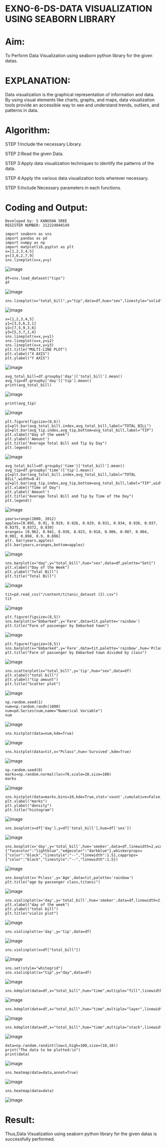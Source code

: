 # EXNO-6-DS-DATA VISUALIZATION USING SEABORN LIBRARY

# Aim:
  To Perform Data Visualization using seaborn python library for the given datas.

# EXPLANATION:
Data visualization is the graphical representation of information and data. By using visual elements like charts, graphs, and maps, data visualization tools provide an accessible way to see and understand trends, outliers, and patterns in data.

# Algorithm:
STEP 1:Include the necessary Library.

STEP 2:Read the given Data.

STEP 3:Apply data visualization techniques to identify the patterns of the data.

STEP 4:Apply the various data visualization tools wherever necessary.

STEP 5:Include Necessary parameters in each functions.

# Coding and Output:
```
Developed by: S KANUSHA SREE
REGISTER NUMBER: 212224040149
```
```
import seaborn as sns
import pandas as pd
import numpy as np
import matplotlib.pyplot as plt
x=[1,2,3,4,5]
y=[3,6,2,7,9]
sns.lineplot(x=x,y=y)
```
![image](https://github.com/user-attachments/assets/9a7bc2bb-dd36-40e9-b2d7-5e920390e92b)
```
df=sns.load_dataset("tips")
df
```
![image](https://github.com/user-attachments/assets/d434530d-be7d-4456-9bc6-76cf2d7fcb4b)
```
sns.lineplot(x="total_bill",y="tip",data=df,hue="sex",linestyle="solid",legend="auto")
```
![image](https://github.com/user-attachments/assets/991be273-3d31-44ff-8262-362f3a443658)
```
x=[1,2,3,4,5]
y1=[3,5,6,3,1]
y2=[7,5,9,3,6]
y3=[5,3,7,1,4]
sns.lineplot(x=x,y=y1)
sns.lineplot(x=x,y=y2)
sns.lineplot(x=x,y=y3)
plt.title("MULTI-LINE PLOT")
plt.xlabel("X AXIS")
plt.ylabel("Y AXIS")
```
![image](https://github.com/user-attachments/assets/cd4a23f1-5b30-4624-acfd-a13a3ae498df)
```
avg_total_bill=df.groupby('day')['total_bill'].mean()
avg_tip=df.groupby('day')['tip'].mean()
print(avg_total_bill)
```
![image](https://github.com/user-attachments/assets/5aedcbdb-e5ac-44f1-ad10-a6573b2d0907)
```
print(avg_tip)
```
![image](https://github.com/user-attachments/assets/0c9761f3-5f51-4143-b298-812720893cac)
```
plt.figure(figsize=(8,6))
p1=plt.bar(avg_total_bill.index,avg_total_bill,label="TOTAL BILL")
p2=plt.bar(avg_tip.index,avg_tip,bottom=avg_total_bill,label="TIP")
plt.xlabel("Day of the week")
plt.ylabel('Amount')
plt.title("Average Total Bill and Tip by Day")
plt.legend()
```
![image](https://github.com/user-attachments/assets/93e668f1-7777-4549-b281-a6afbff7476f)
```
avg_total_bill=df.groupby('time')['total_bill'].mean()
avg_tip=df.groupby('time')['tip'].mean()
p1=plt.bar(avg_total_bill.index,avg_total_bill,label="TOTAL BILL",width=0.4)
p2=plt.bar(avg_tip.index,avg_tip,bottom=avg_total_bill,label="TIP",width=0.4)
plt.xlabel("Time of Day")
plt.ylabel('Amount')
plt.title("Average Total Bill and Tip by Time of the Day")
plt.legend()
```
![image](https://github.com/user-attachments/assets/b471d3a8-2a29-43c7-b52c-578caf193744)
```
years=range(2000, 2012)
apples=[0.895, 0.91, 0.919, 0.926, 0.929, 0.931, 0.934, 0.936, 0.937, 0.9375, 0.9372, 0.939]
oranges= [8.962, 0.941, 8.938, 8.923, 0.918, 0.906, 0.907, 0.904, 0.901, 0.898, 0.9, 0.896]
plt. bar(years,apples)
plt.bar(years,oranges,bottom=apples)
```
![image](https://github.com/user-attachments/assets/0444ad41-73e8-4cf9-b246-d15d735a82b8)
```
sns.barplot(x="day",y="total_bill",hue="sex",data=df,palette="Set1")
plt.xlabel("Day of the Week")
plt.ylabel("Total Bill")
plt.title("Total Bill")
```
![image](https://github.com/user-attachments/assets/97db35af-b9dc-404b-ac04-1d11eed70740)
```
tit=pd.read_csv("/content/titanic_dataset (2).csv")
tit
```
![image](https://github.com/user-attachments/assets/15566ef4-cbe6-44b9-9802-2e3a26520d08)
```
plt.figure(figsize=(8,5))
sns.barplot(x="Embarked",y='Fare',data=tit,palette='rainbow')
plt.title("Fare of passenger by Embarked town")
```
![image](https://github.com/user-attachments/assets/e140ac4a-7430-44b0-9a3f-2de61a897a00)
```
plt.figure(figsize=(8,5))
sns.barplot(x="Embarked",y='Fare',data=tit,palette='rainbow',hue='Pclass')
plt.title("Fare of passenger by Embarked town divided by class")
```
![image](https://github.com/user-attachments/assets/938c4b3c-29e6-4a8c-83d5-ef2f2170de70)
```
sns.scatterplot(x="total_bill",y='tip',hue="sex",data=df)
plt.xlabel("total bill")
plt.ylabel("tip amount")
plt.title("Scatter plot")
```
![image](https://github.com/user-attachments/assets/71e09b29-162f-454b-8e1f-5ceec989b3f8)
```
np.random.seed(1)
num=np.random.randn(1000)
num=pd.Series(num,name="Numerical Variable")
num
```
![image](https://github.com/user-attachments/assets/647158ff-902b-472c-9fa3-8e915909d0a7)
```
sns.histplot(data=num,kde=True)
```
![image](https://github.com/user-attachments/assets/a1535517-6f32-49d2-9f01-cf7371a1959f)
```
sns.histplot(data=tit,x="Pclass",hue='Survived',kde=True)
```
![image](https://github.com/user-attachments/assets/07a4ff7b-d1c8-4dfc-ba01-8cbe3980b5b8)
```
np.random.seed(0)
marks=np.random.normal(loc=70,scale=10,size=100)
marks
```
![image](https://github.com/user-attachments/assets/b947b439-d286-4a0f-a063-1aa21c03e7b3)
```
sns.histplot(data=marks,bins=10,kde=True,stat='count',cumulative=False,multiple='stack',element='bars',palette='Set1',shrink=0.7)
plt.xlabel("marks")
plt.ylabel("density")
plt.title("histogram")
```
![image](https://github.com/user-attachments/assets/ef5c106d-40d0-4a68-88d3-5d2301b70737)
```
sns.boxplot(x=df['day'],y=df['total_bill'],hue=df['sex'])
```
![image](https://github.com/user-attachments/assets/47bed018-2e9d-43ae-b862-edc124d6c1f2)
```
sns.boxplot(x='day',y='total_bill',hue='smoker',data=df,linewidth=2,width=0.6,boxprops={"facecolor":"lightblue","edgecolor":"darkblue"},whiskerprops={"color":"black","linestyle":"--","linewidth":1.5},capprops={"color":"black","linestyle":"--","linewidth":1.5})
```
![image](https://github.com/user-attachments/assets/02c8cea7-df16-4990-bdff-2c58afdbf4a8)
```
sns.boxplot(x='Pclass',y='Age',data=tit,palette='rainbow')
plt.title("age by passenger class,titanic")
```
![image](https://github.com/user-attachments/assets/28b68576-0bc0-4035-8e27-357e41c4fbed)
```
sns.violinplot(x='day',y='total_bill',hue='smoker',data=df,linewidth=2,width=0.6,palette="Set3",inner="quartile")
plt.xlabel("day of the week")
plt.ylabel("total bill")
plt.title("violin plot")
```
![image](https://github.com/user-attachments/assets/625c69b8-2ec1-4645-a016-5ac9e03a253e)
```
sns.violinplot(x='day',y='tip',data=df)
```
![image](https://github.com/user-attachments/assets/70d477dc-08f9-4434-bfab-7ae69d24400e)
```
sns.violinplot(x=df["total_bill"])
```
![image](https://github.com/user-attachments/assets/ad9a507d-d02e-426f-a914-45c8ffccb388)
```
sns.set(style="whitegrid")
sns.violinplot(x="tip",y="day",data=df)
```
![image](https://github.com/user-attachments/assets/74424b72-96b1-42a7-a5b3-30ab21c417a1)
```
sns.kdeplot(data=df,x="total_bill",hue="time",multiple="fill",linewidth=3,palette="Set2",alpha=0.8)
```
![image](https://github.com/user-attachments/assets/6a947752-dcfc-40db-a33d-45026a823551)
```
sns.kdeplot(data=df,x="total_bill",hue="time",multiple="layer",linewidth=3,palette="Set2",alpha=0.8)
```
![image](https://github.com/user-attachments/assets/5f68a045-18b2-457d-a2bf-9a4d7d3a42d6)
```
sns.kdeplot(data=df,x="total_bill",hue="time",multiple="stack",linewidth=3,palette="Set2",alpha=0.8)
```
![image](https://github.com/user-attachments/assets/443ae645-dce4-4533-bfb6-6b63feac5c85)
```
data=np.random.randint(low=1,high=100,size=(10,10))
print("The data to be plotted:\n")
print(data)
```
![image](https://github.com/user-attachments/assets/9bb5b2c4-5661-4ac6-812f-7547cd83df34)
```
sns.heatmap(data=data,annot=True)
```
![image](https://github.com/user-attachments/assets/f691a3fb-cffc-4674-bcf7-7bb26681e6b0)
```
sns.heatmap(data=data)
```
![image](https://github.com/user-attachments/assets/8032b997-21dc-40ac-9795-f5bd0aee49cc)

# Result:
  Thus,Data Visualization using seaborn python library for the given datas is successfully performed.
